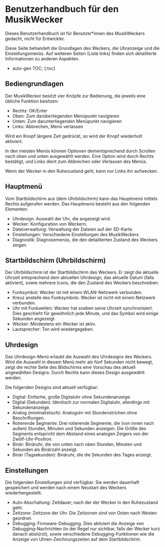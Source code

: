 # Benutzerhandbuch für den MusikWecker

Dieses Benutzerhandbuch ist für Benutzer\*innen des MusikWeckers gedacht, nicht für Entwickler.

Diese Seite behandelt die Grundlagen des Weckers, die Uhranzeige und die Einstellungsmenüs. Auf weiteren Seiten (Liste links) finden sich detaillierte Informationen zu anderen Aspekten.

- auto-gen TOC;
  {:toc}

## Bediengrundlagen

Der MusikWecker besitzt vier Knöpfe zur Bedienung, die jeweils eine übliche Funktion besitzen:

- Rechts: OK/Enter
- Oben: Zum darüberliegenden Menüpunkt navigieren
- Unten: Zum darunterliegenden Menüpunkt navigieren
- Links: Abbrechen, Menü verlassen

Wird ein Knopf längere Zeit gedrückt, so wird der Knopf wiederholt aktiviert.

In den meisten Menüs können Optionen dementsprechend durch Scrollen nach oben und unten ausgewählt werden. Eine Option wird durch Rechts bestätigt, und Links dient zum Abbrechen oder Verlassen des Menüs.

Wenn der Wecker in den Ruhezustand geht, kann nur Links ihn aufwecken.

## Hauptmenü

Vom Startbildschirm aus (dem Uhrbildschirm) kann das Hauptmenü mittels Rechts aufgerufen werden. Das Hauptmenü besteht aus den folgenden Elementen:

- Uhrdesign: Auswahl der Uhr, die angezeigt wird.
- Wecker: Konfiguration von Weckern.
- Dateiverwaltung: Verwaltung der Dateien auf der SD-Karte.
- Einstellungen: Verschiedene Einstellungen des MusikWeckers
- Diagnostik: Diagnosemenüs, die den detaillierten Zustand des Weckers zeigen.

## Startbildschirm (Uhrbildschirm)

Der Uhrbildschirm ist der Startbildschirm des Weckers. Er zeigt die aktuelle Uhrzeit entsprechend dem aktuellen Uhrdesign, das aktuelle Datum (falls aktiviert), sowie mehrere Icons, die den Zustand des Weckers beschreiben:

- Funksymbol: Wecker ist mit einem WLAN-Netzwerk verbunden.
- Kreuz anstelle des Funksymbols: Wecker ist nicht mit einem Netzwerk verbunden.
- Uhr mit Funkwellen: Wecker hat soeben seine Uhrzeit synchronisiert. Dies geschieht für gewöhnlich jede Minute, und das Symbol wird einige Sekunden angezeigt.
- Wecker: Mindestens ein Wecker ist aktiv.
- Lautsprecher: Ton wird wiedergegeben.

## Uhrdesign

Das Uhrdesign-Menü erlaubt die Auswahl des Uhrdesigns des Weckers. Wird die Auswahl in diesem Menü mehr als fünf Sekunden nicht bewegt, zeigt die rechte Seite des Bildschirms eine Vorschau des aktuell angewählten Designs. Durch Rechts kann dieses Design ausgewählt werden.

Die folgenden Designs sind aktuell verfügbar:

- Digital: Einfache, große Digitaluhr ohne Sekundenanzeige.
- Digital (Sekunden): Identisch zur normalen Digitaluhr, allerdings mit Sekundenanzeige.
- Analog (minimalistisch): Analoguhr mit Stundenstrichen ohne Beschriftungen.
- Rotierende Segmente: Drei rotierende Segmente, die (von innen nach außen) Stunden, Minuten und Sekunden anzeigen. Die Größe des Segments entspricht dem Abstand eines analogen Zeigers von der Zwölf-Uhr-Position.
- Binär: Binäruhr, die von unten nach oben Stunden, Minuten und Sekunden als Binärzahl anzeigt.
- Binär (Tagsekunden): Binäruhr, die die Sekunden des Tages anzeigt.

## Einstellungen

Die folgenden Einstellungen sind verfügbar. Sie werden dauerhaft gespeichert und werden nach einem Neustart des Weckers wiederhergestellt.

- Auto-Abschaltung: Zeitdauer, nach der der Wecker in den Ruhezustand geht.
- Zeitzone: Zeitzone der Uhr. Die Zeitzonen sind von Osten nach Westen geordnet.
- Debugging: Firmware-Debugging. Dies aktiviert die Anzeige von Debugging-Nachrichten (in der Regel nur sichtbar, falls der Wecker kurz danach abstürzt), sowie verschiedene Debugging-Funktionen wie die Anzeige von Uhren-Zeichnungszeiten auf dem Startbildschirm.
